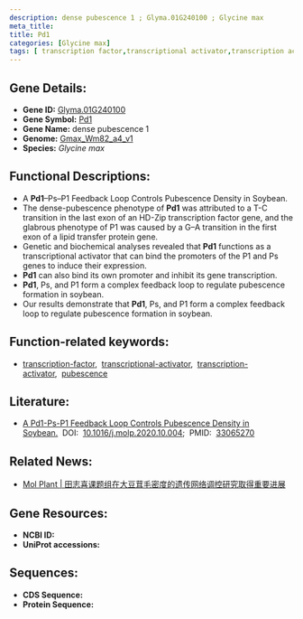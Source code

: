 ```yaml
---
description: dense pubescence 1 ; Glyma.01G240100 ; Glycine max
meta_title:
title: Pd1
categories: [Glycine max]
tags: [ transcription factor,transcriptional activator,transcription activator,pubescence ]
---
```


## Gene Details:
- **Gene ID:**	[Glyma.01G240100](https://ensembl.gramene.org/Triticum_aestivum/Gene/Summary?g=Glyma.01G240100)
- **Gene Symbol:** <u>Pd1</u>
- **Gene Name:** dense pubescence 1
- **Genome:** [Gmax_Wm82_a4_v1](https://phytozome-next.jgi.doe.gov/info/Gmax_Wm82_a4_v1)
- **Species:** *Glycine max*

## Functional Descriptions:
   - A **Pd1**–Ps–P1 Feedback Loop Controls Pubescence Density in Soybean.
   - The dense-pubescence phenotype of **Pd1** was attributed to a T-C transition in the last exon of an HD-Zip transcription factor gene, and the glabrous phenotype of P1 was caused by a G–A transition in the first exon of a lipid transfer protein gene.
   - Genetic and biochemical analyses revealed that **Pd1** functions as a transcriptional activator that can bind the promoters of the P1 and Ps genes to induce their expression.
   - **Pd1** can also bind its own promoter and inhibit its gene transcription.
   - **Pd1**, Ps, and P1 form a complex feedback loop to regulate pubescence formation in soybean.
   - Our results demonstrate that **Pd1**, Ps, and P1 form a complex feedback loop to regulate pubescence formation in soybean.

## Function-related keywords:
   - [transcription-factor](/tags/transcription-factor/),&nbsp;&nbsp;[transcriptional-activator](/tags/transcriptional-activator/),&nbsp;&nbsp;[transcription-activator](/tags/transcription-activator/),&nbsp;&nbsp;[pubescence](/tags/pubescence/)

## Literature:
   - [A Pd1-Ps-P1 Feedback Loop Controls Pubescence Density in Soybean.]( https://www.sciencedirect.com/science/article/pii/S1674205220303506?via%3Dihub)&nbsp;&nbsp;DOI:&nbsp;&nbsp;[10.1016/j.molp.2020.10.004](https://www.sciencedirect.com/science/article/pii/S1674205220303506?via%3Dihub);&nbsp;&nbsp;PMID:&nbsp;&nbsp;[33065270](https://pubmed.ncbi.nlm.nih.gov/33065270/)

## Related News:
   - [Mol Plant | 田志喜课题组在大豆茸毛密度的遗传网络调控研究取得重要进展](https://mp.weixin.qq.com/s?__biz=Mzg3MDEwNDEyMg==&mid=2247498341&idx=3&sn=4dca0aaf7499b82e8d259881b1de2a8c&chksm=ce905730f9e7de268890e362138c9a179226fec6e96a5c70db8b50e36e2ffc259ba77a560e43&scene=27#wechat_redirect)

## Gene Resources:
- **NCBI ID:**  [](https://www.ncbi.nlm.nih.gov/gene/?term=)
- **UniProt accessions:** [](https://www.uniprot.org/uniprotkb//entry)



## Sequences:
- **CDS Sequence:**
- **Protein Sequence:**
